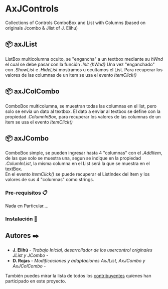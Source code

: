 # AxJControls
Collections of Controls ComboBox and List with Columns (based on originals Jcombo &amp; Jlist of J. Elihu)

## 📦 axJList 

ListBox multicolumna oculto, se "engancha" a un textbox mediante su _hWnd_ el cual se debe pasar con la función _.Init {hWnd}_
Una vez "enganchado" con _.ShowList_ e _.HideList_ mostramos u ocultamos el List.
Para recuperar los valores de las columnas de un item se usa el evento _ItemClick()_

## 📦 axJColCombo

ComboBox multicolumna, se muestran todas las columnas en el list, pero solo se envía un dato al textbox. El dato a enviar al textbox se define con la propiedad 
_.ColumnInBox_, para recuperar los valores de las columnas de un item se usa el evento _ItemClick()_

## 📦 axJCombo

ComboBox simple, se pueden ingresar hasta 4 "columnas" con el _.AddItem_, de las que solo se muestra una, segun se indique en la propiedad _.ColumInList_, 
la misma columna en el List será la que se muestra en el textBox.  
En el evento _ItemClick()_ se puede recuperar el ListIndex del Item y los valores de sus 4 "columnas" como strings.

### Pre-requisitos 📋

Nada en Particular....


### Instalación 🔧



## Autores ✒️

* **J. Elihú** - *Trabajo Inicial, desarrollador de los usercontrol originales JList y JCombo* - 
* **D. Rojas** - *Modificaciones y adaptaciones AxJList, AxJCombo y AxJColCombo* -

También puedes mirar la lista de todos los [contribuyentes](https://github.com/your/project/contributors) quíenes han participado en este proyecto.
